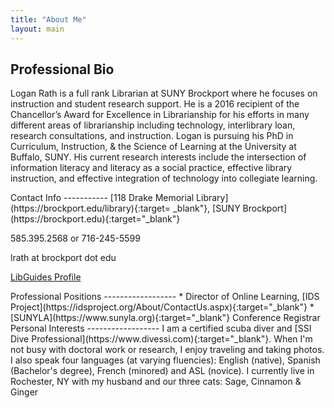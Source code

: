 ```yaml
---
title: "About Me"
layout: main
---
```

<div class="container" markdown="1">

Professional Bio
----------------------
Logan Rath is a full rank Librarian at SUNY Brockport where he focuses on instruction and student research support. He is a 2016 recipient of the Chancellor’s Award for Excellence in Librarianship for his efforts in many different areas of librarianship including technology, interlibrary loan, research consultations, and instruction. Logan is pursuing his PhD in Curriculum, Instruction, & the Science of Learning at the University at Buffalo, SUNY. His current research interests include the intersection of information literacy and literacy as a social practice, effective library instruction, and effective integration of technology into collegiate learning.

<div class="row" class="mt-3">
<div class="col-md" markdown="1">
Contact Info
-----------
<i class="fa-solid fa-building-columns mr-2"></i>[118 Drake Memorial Library](https://brockport.edu/library){:target=
  _blank"}, [SUNY Brockport](https://brockport.edu){:target="_blank"}

<i class="fa-solid fa-phone mr-2"></i>585.395.2568 or <i class="fa-solid fa-message ml-1 mr-2"></i>716-245-5599

<i class="fa-solid fa-envelope mr-2"></i>lrath at brockport dot edu

<a href="https://library.brockport.edu/prf.php?account_id=456" target="_blank"><i class="fa-solid fa-globe mr-2"></i>LibGuides Profile</a>
</div>
<div class="col-md" markdown="1">
Professional Positions
------------------
 * Director of Online Learning, [IDS Project](https://idsproject.org/About/ContactUs.aspx){:target="_blank"}
 * [SUNYLA](https://www.sunyla.org){:target="_blank"} Conference Registrar

</div>
<div markdown="1">
Personal Interests
------------------
I am a certified scuba diver and [SSI Dive Professional](https://www.divessi.com){:target="_blank"}. When I'm not busy with doctoral work or research, I enjoy traveling and taking photos. I also speak four languages (at varying fluencies): English (native), Spanish (Bachelor's degree), French (minored) and ASL (novice). I currently live in Rochester, NY with my husband and our three cats: Sage, Cinnamon &amp; Ginger
</div>
</div>

